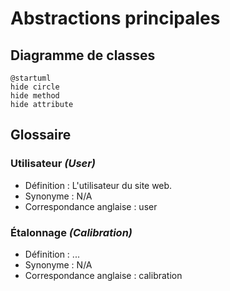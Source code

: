 # Abstractions principales

## Diagramme de classes

```plantuml
@startuml
hide circle
hide method
hide attribute

```

## Glossaire

### Utilisateur *(User)*

* Définition : L'utilisateur du site web.
* Synonyme : N/A
* Correspondance anglaise : user

### Étalonnage *(Calibration)*

* Définition : ...
* Synonyme : N/A
* Correspondance anglaise : calibration
